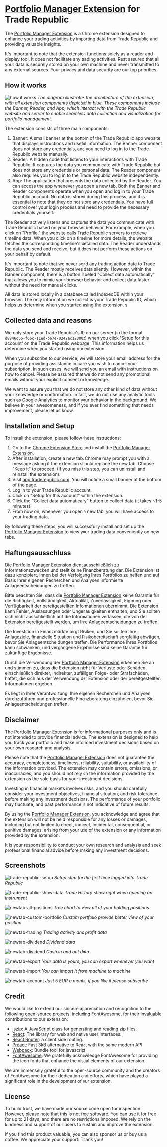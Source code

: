 # [Portfolio Manager Extension](https://chrome.google.com/webstore/detail/piiaagkdgpmnhmeggidclfiicicdknea) for Trade Republic

The [Portfolio Manager Extension](https://chrome.google.com/webstore/detail/piiaagkdgpmnhmeggidclfiicicdknea) is a
Chrome extension designed to enhance your trading activities by importing data from
Trade Republic and providing valuable insights.

It's important to note that the extension functions solely as a reader and display tool. It does not facilitate any
trading activities. Rest assured that all your data is securely stored on your own machine and never transmitted to any
external sources. Your privacy and data security are our top priorities.

## How it works

![how it works](public/img/en.how-it-works.png)
_The diagram illustrates the architecture of the extension, with all extension components depicted in blue. These
components include the Banner, Reader, and App, which interact with the Trade Republic website and server to enable
seamless data collection and visualization for portfolio management._

The extension consists of three main components:

1. Banner: A small banner at the bottom of the Trade Republic app website that displays instructions and useful
   information. The Banner component does not store any credentials, and you need to log in to the Trade Republic
   website
   manually.
2. Reader: A hidden code that listens to your interactions with Trade Republic. It captures the data you communicate
   with
   Trade Republic but does not store any credentials or personal data. The Reader component also requires you to log in
   to
   the Trade Republic website independently.
3. App: The application that presents the data collected by the Reader. You can access the app whenever you open a new
   tab.
   Both the Banner and Reader components operate when you open and log in to your Trade Republic account. No data is
   stored
   during this process, and it is essential to note that they do not store any credentials. You have full control over
   your
   login process and need to provide the necessary credentials yourself.

The Reader actively listens and captures the data you communicate with Trade Republic based on your browser behavior.
For example, when you click on "Profile," the website calls Trade Republic servers to retrieve timeline data. When you
click on a timeline for more details, the website fetches the corresponding timeline's detailed data. The Reader
understands the data you send and receive, but it does not perform these actions on your behalf by default.

It's important to note that we never send any trading action data to Trade Republic. The Reader mostly receives data
silently. However, within the Banner component, there is a button labeled "Collect data automatically" that allows you
to mimic your browser behavior and collect data faster without the need for manual clicks.

All data is stored locally in a database called IndexedDB within your browser. The only information we collect is your
Trade Republic ID, which helps us determine when you started using the extension. s

## Collected data and reasons

We only store your Trade Republic's ID on our server (in the format `d8846d56-f66c-11ed-b67e-0242ac120002`) when you
click 'Setup for this account' on the Trade Republic webpage. This information helps us determine when you started using
our extension.

When you subscribe to our service, we will store your email address for the purpose of providing assistance in case you
wish to cancel your subscription. In such cases, we will send you an email with instructions on how to cancel. Please be
assured that we do not send any promotional emails without your explicit consent or knowledge.

We want to assure you that we do not store any other kind of data without your knowledge or confirmation. In fact, we do
not use any analytic tools such as Google Analytics to monitor your behavior in the background. We believe in your
awesomeness, and if you ever find something that needs improvement, please let us know.

## Installation and Setup

To install the extension, please follow these instructions:

1. Go to the [Chrome Extension Store](https://chrome.google.com/webstore/detail/piiaagkdgpmnhmeggidclfiicicdknea) and
   install
   the [Portfolio Manager Extension](https://chrome.google.com/webstore/detail/piiaagkdgpmnhmeggidclfiicicdknea).
2. After installation, create a new tab. Chrome may prompt you with a message asking if the extension should replace the
   new tab. Choose "Keep it" to proceed. (If you miss this step, you can uninstall and reinstall the extension).
3. Visit [app.traderepublic.com](https://app.traderepublic.com). You will notice a small banner at the bottom of the
   page.
4. Log in to your Trade Republic account.
5. Click on "Setup for this account" within the extension.
6. Click the "Collect data automatically" button to collect data (it takes ~1-5 minutes).
7. From now on, whenever you open a new tab, you will have access to your trading data.

By following these steps, you will successfully install and set up
the [Portfolio Manager Extension](https://chrome.google.com/webstore/detail/piiaagkdgpmnhmeggidclfiicicdknea) to view
your trading
data conveniently on new tabs.

## Haftungsausschluss

Die [Portfolio Manager Extension](https://chrome.google.com/webstore/detail/piiaagkdgpmnhmeggidclfiicicdknea) dient
ausschließlich zu Informationszwecken und stellt keine Finanzberatung dar. Die
Extension ist dazu konzipiert, Ihnen bei der Verfolgung Ihres Portfolios zu helfen und auf Basis Ihrer eigenen
Recherchen und Analysen informierte Anlageentscheidungen zu treffen.

Bitte beachten Sie, dass
die [Portfolio Manager Extension](https://chrome.google.com/webstore/detail/piiaagkdgpmnhmeggidclfiicicdknea) keine
Garantie für die Richtigkeit, Vollständigkeit,
Aktualität, Zuverlässigkeit, Eignung oder Verfügbarkeit der bereitgestellten Informationen übernimmt. Die Extension kann
Fehler, Auslassungen oder Ungenauigkeiten enthalten, und Sie sollten sich nicht ausschließlich auf die Informationen
verlassen, die von der Extension bereitgestellt werden, um Ihre Anlageentscheidungen zu treffen.

Die Investition in Finanzmärkte birgt Risiken, und Sie sollten Ihre Anlageziele, finanzielle Situation und
Risikobereitschaft sorgfältig abwägen, bevor Sie Anlageentscheidungen treffen. Die Performance Ihres Portfolios kann
schwanken, und vergangene Ergebnisse sind keine Garantie für zukünftige Ergebnisse.

Durch die Verwendung
der [Portfolio Manager Extension](https://chrome.google.com/webstore/detail/piiaagkdgpmnhmeggidclfiicicdknea) erkennen
Sie an und stimmen zu, dass die Extension nicht für
Verluste oder Schäden, einschließlich direkter, indirekter, zufälliger, Folge- oder Strafschäden, haftet, die sich aus
der Verwendung der Extension oder der bereitgestellten Informationen ergeben.

Es liegt in Ihrer Verantwortung, Ihre eigenen Recherchen und Analysen durchzuführen und professionelle Finanzberatung
einzuholen, bevor Sie Anlageentscheidungen treffen.

## Disclaimer

The [Portfolio Manager Extension](https://chrome.google.com/webstore/detail/piiaagkdgpmnhmeggidclfiicicdknea) is for
informational purposes only and is not intended to provide financial advice. The
extension is designed to help you track your portfolio and make informed investment decisions based on your own research
and analysis.

Please note that
the [Portfolio Manager Extension](https://chrome.google.com/webstore/detail/piiaagkdgpmnhmeggidclfiicicdknea) does not
guarantee the accuracy, completeness, timeliness, reliability,
suitability, or availability of the information provided. The extension may contain errors, omissions, or inaccuracies,
and you should not rely on the information provided by the extension as the sole basis for your investment decisions.

Investing in financial markets involves risks, and you should carefully consider your investment objectives, financial
situation, and risk tolerance before making any investment decisions. The performance of your portfolio may fluctuate,
and past performance is not indicative of future results.

By using the [Portfolio Manager Extension](https://chrome.google.com/webstore/detail/piiaagkdgpmnhmeggidclfiicicdknea),
you acknowledge and agree that the extension will not be held responsible for
any losses or damages, including but not limited to direct, indirect, incidental, consequential, or punitive damages,
arising from your use of the extension or any information provided by the extension.

It is your responsibility to conduct your own research and analysis and seek professional financial advice before making
any investment decisions.

## Screenshots

![trade-republic-setup](resources/tr-setup.png)
_Setup step for the first time logged into Trade Republic_

![trade-republic-show-data](resources/tr-trade-history.png)
_Trade History show right when opening an instrument_

![newtab-all-positions](resources/new-tab-all-positions.png)
_Tree chart to view all of your holding positions_

![newtab-custom-portfolio](resources/new-tab-portfolio.png)
_Custom portfolio provide better view of your position_

![newtab-trading](resources/new-tab-trading.png)
_Trading activity and profit data_

![newtab-dividend](resources/new-tab-dividend.png)
_Dividend data_

![newtab-dividend](resources/new-tab-cash-in-n-out.png)
_Cash in and out data_

![newtab-export](resources/new-tab-export.png)
_Your data is yours, you can export whenever you want_

![newtab-import](resources/new-tab-import.png)
_You can import it from machine to machine_

![newtab-account](resources/new-tab-account.png)
_Just 5 EUR a month, if you like it please subscribe_

## Credit

We would like to extend our sincere appreciation and recognition to the following open-source projects, including
FontAwesome, for their invaluable contributions to our extension:

- [jszip](http://stuartk.com/jszip): A JavaScript class for generating and reading zip files.
- [React](https://react.dev): The library for web and native user interfaces.
- [React Router](https://reactrouter.com): a client side routing.
- [Preact](https://preactjs.com): Fast 3kB alternative to React with the same modern API
- [Webpack](https://webpack.js.org): Bundle tool for javascript
- [FontAwesome](https://fontawesome.com/): We gratefully acknowledge FontAwesome for providing the icon fonts that
  enhance the visual elements of our extension.

We are immensely grateful to the open-source community and the creators of FontAwesome for their dedication and efforts,
which have played a significant role in the development of our extension.

## License

To build trust, we have made our source code open for inspection. However, please note that this is not free software.
You can use it for free for up to 21 days, and there are no restrictions imposed. We rely on the kindness and support of
our users to sustain and improve the extension.

If you find this product valuable, you can also sponsor us or buy us a coffee. We appreciate your support. Thank you!
